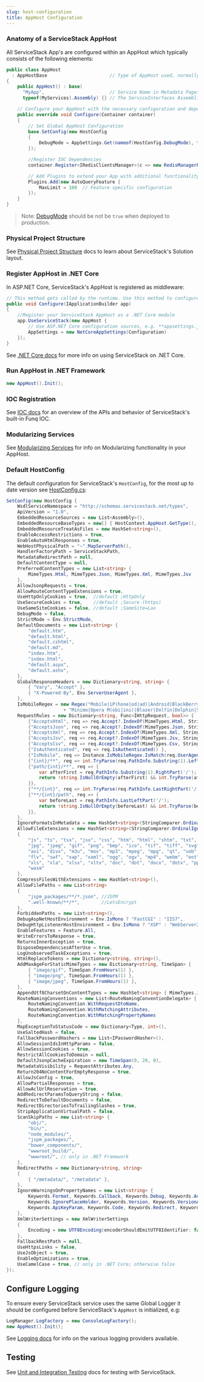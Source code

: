 ```yaml
---
slug: host-configuration
title: AppHost Configuration
---
```


### Anatomy of a ServiceStack AppHost

All ServiceStack App's are configured within an AppHost which typically consists of the following elements:

```csharp
public class AppHost 
  : AppHostBase                       // Type of AppHost used, normally AppHostBase
{
    public AppHost() : base(
      "MyApp",                        // Service Name in Metadata Pages
      typeof(MyServices).Assembly) {} // The ServiceInterfaces Assemblies where all Services are located

    // Configure your AppHost with the necessary configuration and dependencies your App needs
    public override void Configure(Container container)
    {
        // Set Global AppHost Configuration
        base.SetConfig(new HostConfig
        {
            DebugMode = AppSettings.Get(nameof(HostConfig.DebugMode), false)
        });

        //Register IOC Dependencies
        container.Register<IRedisClientsManager>(c => new RedisManagerPool());

        // Add Plugins to extend your App with additional functionality
        Plugins.Add(new AutoQueryFeature { 
            MaxLimit = 100  // Feature specific configuration
        });
    }
}
```

> Note: [DebugMode](/debugging#debugmode) should be not be `true` when deployed to production.

### Physical Project Structure

See [Physical Project Structure](/physical-project-structure) docs to learn about ServiceStack's Solution layout.

### Register AppHost in .NET Core

In ASP.NET Core, ServiceStack's AppHost is registered as middleware:

```csharp
// This method gets called by the runtime. Use this method to configure the HTTP request pipeline.
public void Configure(IApplicationBuilder app)
{
    //Register your ServiceStack AppHost as a .NET Core module
    app.UseServiceStack(new AppHost { 
        // Use ASP.NET Core configuration sources, e.g. **appsettings.json**
        AppSettings = new NetCoreAppSettings(Configuration) 
    }); 
}
```

See [.NET Core docs](/netcore) for more info on using ServiceStack on .NET Core.

### Run AppHost in .NET Framework

```csharp
new AppHost().Init();
```

### IOC Registration

See [IOC docs](/ioc) for an overview of the APIs and behavior of ServiceStack's built-in Funq IOC.

### Modularizing Services

See [Modularizing Services](/modularizing-services) for info on Modularizing functionality in your AppHost.

### Default HostConfig

The default configuration for ServiceStack's `HostConfig`, for the most up to date version see 
[HostConfig.cs](https://github.com/ServiceStack/ServiceStack/blob/master/src/ServiceStack/HostConfig.cs):

```csharp
SetConfig(new HostConfig {
    WsdlServiceNamespace = "http://schemas.servicestack.net/types",
    ApiVersion = "1.0",
    EmbeddedResourceSources = new List<Assembly>(),
    EmbeddedResourceBaseTypes = new[] { HostContext.AppHost.GetType(), typeof(Service) }.ToList(),
    EmbeddedResourceTreatAsFiles = new HashSet<string>(),
    EnableAccessRestrictions = true,
    EnableAutoHtmlResponses = true,
    WebHostPhysicalPath = "~".MapServerPath(),
    HandlerFactoryPath = ServiceStackPath,
    MetadataRedirectPath = null,
    DefaultContentType = null,
    PreferredContentTypes = new List<string> {
        MimeTypes.Html, MimeTypes.Json, MimeTypes.Xml, MimeTypes.Jsv
    },
    AllowJsonpRequests = true,
    AllowRouteContentTypeExtensions = true,
    UseHttpOnlyCookies = true,  //default ;HttpOnly
    UseSecureCookies = true,    //default ;Secure (https)
    UseSameSiteCookies = false, //default ;SameSite=Lax
    DebugMode = false,
    StrictMode = Env.StrictMode,
    DefaultDocuments = new List<string> {
        "default.htm",
        "default.html",
        "default.cshtml",
        "default.md",
        "index.htm",
        "index.html",
        "default.aspx",
        "default.ashx",
    },
    GlobalResponseHeaders = new Dictionary<string, string> {
        { "Vary", "Accept" },
        { "X-Powered-By", Env.ServerUserAgent },
    },
    IsMobileRegex = new Regex("Mobile|iP(hone|od|ad)|Android|BlackBerry|IEMobile|Kindle|(hpw|web)OS|Fennec|" 
                     + "Minimo|Opera M(obi|ini)|Blazer|Dolfin|Dolphin|Skyfire|Zune", RegexOptions.Compiled),
    RequestRules = new Dictionary<string, Func<IHttpRequest, bool>> {
        {"AcceptsHtml", req => req.Accept?.IndexOf(MimeTypes.Html, StringComparison.Ordinal) >= 0 },
        {"AcceptsJson", req => req.Accept?.IndexOf(MimeTypes.Json, StringComparison.Ordinal) >= 0 },
        {"AcceptsXml", req => req.Accept?.IndexOf(MimeTypes.Xml, StringComparison.Ordinal) >= 0 },
        {"AcceptsJsv", req => req.Accept?.IndexOf(MimeTypes.Jsv, StringComparison.Ordinal) >= 0 },
        {"AcceptsCsv", req => req.Accept?.IndexOf(MimeTypes.Csv, StringComparison.Ordinal) >= 0 },
        {"IsAuthenticated", req => req.IsAuthenticated() },
        {"IsMobile", req => Instance.IsMobileRegex.IsMatch(req.UserAgent) },
        {"{int}/**", req => int.TryParse(req.PathInfo.Substring(1).LeftPart('/'), out _) },
        {"path/{int}/**", req => {
            var afterFirst = req.PathInfo.Substring(1).RightPart('/');
            return !string.IsNullOrEmpty(afterFirst) && int.TryParse(afterFirst.LeftPart('/'), out _);
        }},
        {"**/{int}", req => int.TryParse(req.PathInfo.LastRightPart('/'), out _) },
        {"**/{int}/path", req => {
            var beforeLast = req.PathInfo.LastLeftPart('/');
            return !string.IsNullOrEmpty(beforeLast) && int.TryParse(beforeLast.LastRightPart('/'), out _);
        }},
    },
    IgnoreFormatsInMetadata = new HashSet<string>(StringComparer.OrdinalIgnoreCase) {},
    AllowFileExtensions = new HashSet<string>(StringComparer.OrdinalIgnoreCase)
    {
        "js", "ts", "tsx", "jsx", "css", "htm", "html", "shtm", "txt", "xml", "rss", "csv", "pdf",
        "jpg", "jpeg", "gif", "png", "bmp", "ico", "tif", "tiff", "svg",
        "avi", "divx", "m3u", "mov", "mp3", "mpeg", "mpg", "qt", "vob", "wav", "wma", "wmv",
        "flv", "swf", "xap", "xaml", "ogg", "ogv", "mp4", "webm", "eot", "ttf", "woff", "woff2", "map",
        "xls", "xla", "xlsx", "xltx", "doc", "dot", "docx", "dotx", "ppt", "pps", "ppa", "pptx", "potx", 
        "wasm"
    },
    CompressFilesWithExtensions = new HashSet<string>(),
    AllowFilePaths = new List<string>
    {
        "jspm_packages/**/*.json", //JSPM
        ".well-known/**/*",        //LetsEncrypt
    },
    ForbiddenPaths = new List<string>(),
    DebugAspNetHostEnvironment = Env.IsMono ? "FastCGI" : "IIS7",
    DebugHttpListenerHostEnvironment = Env.IsMono ? "XSP" : "WebServer20",
    EnableFeatures = Feature.All,
    WriteErrorsToResponse = true,
    ReturnsInnerException = true,
    DisposeDependenciesAfterUse = true,
    LogUnobservedTaskExceptions = true,
    HtmlReplaceTokens = new Dictionary<string, string>(),
    AddMaxAgeForStaticMimeTypes = new Dictionary<string, TimeSpan> {
        { "image/gif", TimeSpan.FromHours(1) },
        { "image/png", TimeSpan.FromHours(1) },
        { "image/jpeg", TimeSpan.FromHours(1) },
    },
    AppendUtf8CharsetOnContentTypes = new HashSet<string> { MimeTypes.Json, },
    RouteNamingConventions = new List<RouteNamingConventionDelegate> {
        RouteNamingConvention.WithRequestDtoName,
        RouteNamingConvention.WithMatchingAttributes,
        RouteNamingConvention.WithMatchingPropertyNames
    },
    MapExceptionToStatusCode = new Dictionary<Type, int>(),
    UseSaltedHash = false,
    FallbackPasswordHashers = new List<IPasswordHasher>(),
    AllowSessionIdsInHttpParams = false,
    AllowSessionCookies = true,
    RestrictAllCookiesToDomain = null,
    DefaultJsonpCacheExpiration = new TimeSpan(0, 20, 0),
    MetadataVisibility = RequestAttributes.Any,
    Return204NoContentForEmptyResponse = true,
    AllowJsConfig = true,
    AllowPartialResponses = true,
    AllowAclUrlReservation = true,
    AddRedirectParamsToQueryString = false,
    RedirectToDefaultDocuments = false,
    RedirectDirectoriesToTrailingSlashes = true,
    StripApplicationVirtualPath = false,
    ScanSkipPaths = new List<string> {
        "obj/",
        "bin/",
        "node_modules/",
        "jspm_packages/",
        "bower_components/",
        "wwwroot_build/",
        "wwwroot/", // only in .NET Framework
    },
    RedirectPaths = new Dictionary<string, string>
    {
        { "/metadata/", "/metadata" },
    },
    IgnoreWarningsOnPropertyNames = new List<string> {
        Keywords.Format, Keywords.Callback, Keywords.Debug, Keywords.AuthSecret, Keywords.JsConfig,
        Keywords.IgnorePlaceHolder, Keywords.Version, Keywords.VersionAbbr, Keywords.Version.ToPascalCase(),
        Keywords.ApiKeyParam, Keywords.Code, Keywords.Redirect, Keywords.Continue, "s", "f"
    },
    XmlWriterSettings = new XmlWriterSettings
    {
        Encoding = new UTF8Encoding(encoderShouldEmitUTF8Identifier: false),
    },
    FallbackRestPath = null,
    UseHttpsLinks = false,
    UseJsObject = true,
    EnableOptimizations = true,
    UseCamelCase = true, // only in .NET Core; otherwise false
});
```

## Configure Logging

To ensure every ServiceStack service uses the same Global Logger it should be configured before ServiceStack's `AppHost` is initialized, e.g:

```csharp
LogManager.LogFactory = new ConsoleLogFactory(); 
new AppHost().Init();
```

See [Logging docs](/logging) for info on the various logging providers available.

## Testing

See [Unit and Integration Testing](/testing) docs for testing with ServiceStack.
